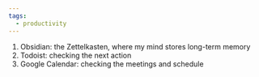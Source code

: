 ```yaml
---
tags:
  - productivity
---
```

1. Obsidian: the Zettelkasten, where my mind stores long-term memory
2. Todoist: checking the next action
3. Google Calendar: checking the meetings and schedule
